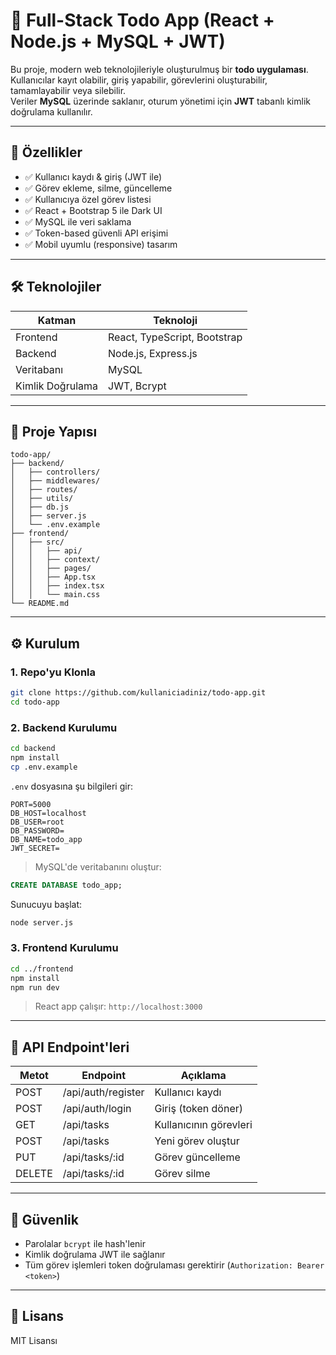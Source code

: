 # 🧠 Full-Stack Todo App (React + Node.js + MySQL + JWT)

Bu proje, modern web teknolojileriyle oluşturulmuş bir **todo uygulaması**.  
Kullanıcılar kayıt olabilir, giriş yapabilir, görevlerini oluşturabilir, tamamlayabilir veya silebilir.  
Veriler **MySQL** üzerinde saklanır, oturum yönetimi için **JWT** tabanlı kimlik doğrulama kullanılır.

---

## 🚀 Özellikler

- ✅ Kullanıcı kaydı & giriş (JWT ile)
- ✅ Görev ekleme, silme, güncelleme
- ✅ Kullanıcıya özel görev listesi
- ✅ React + Bootstrap 5 ile Dark UI
- ✅ MySQL ile veri saklama
- ✅ Token-based güvenli API erişimi
- ✅ Mobil uyumlu (responsive) tasarım

---

## 🛠️ Teknolojiler

| Katman    | Teknoloji                     |
|-----------|-------------------------------|
| Frontend  | React, TypeScript, Bootstrap  |
| Backend   | Node.js, Express.js           |
| Veritabanı| MySQL                         |
| Kimlik Doğrulama | JWT, Bcrypt            |

---

## 📁 Proje Yapısı

```
todo-app/
├── backend/
│   ├── controllers/
│   ├── middlewares/
│   ├── routes/
│   ├── utils/
│   ├── db.js
│   ├── server.js
│   └── .env.example 
├── frontend/
│   ├── src/
│   │   ├── api/
│   │   ├── context/
│   │   ├── pages/
│   │   ├── App.tsx
│   │   ├── index.tsx
│   │   └── main.css
└── README.md
```

---

## ⚙️ Kurulum

### 1. Repo'yu Klonla

```bash
git clone https://github.com/kullaniciadiniz/todo-app.git
cd todo-app
```

### 2. Backend Kurulumu

```bash
cd backend
npm install
cp .env.example
```

`.env` dosyasına şu bilgileri gir:

```env
PORT=5000
DB_HOST=localhost
DB_USER=root
DB_PASSWORD=
DB_NAME=todo_app
JWT_SECRET=
```

> MySQL'de veritabanını oluştur:
```sql
CREATE DATABASE todo_app;
```

Sunucuyu başlat:

```bash
node server.js
```

### 3. Frontend Kurulumu

```bash
cd ../frontend
npm install
npm run dev
```

> React app çalışır: `http://localhost:3000`

---

## 🧪 API Endpoint'leri

| Metot | Endpoint           | Açıklama               |
|-------|--------------------|------------------------|
| POST  | /api/auth/register | Kullanıcı kaydı        |
| POST  | /api/auth/login    | Giriş (token döner)    |
| GET   | /api/tasks         | Kullanıcının görevleri |
| POST  | /api/tasks         | Yeni görev oluştur     |
| PUT   | /api/tasks/:id     | Görev güncelleme       |
| DELETE| /api/tasks/:id     | Görev silme            |

---

## 🔐 Güvenlik

- Parolalar `bcrypt` ile hash'lenir
- Kimlik doğrulama JWT ile sağlanır
- Tüm görev işlemleri token doğrulaması gerektirir (`Authorization: Bearer <token>`)

---

## 📄 Lisans

MIT Lisansı